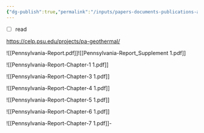 ```yaml
---
{"dg-publish":true,"permalink":"/inputs/papers-documents-publications-articles/2025-02-26-future-of-geothermal-energy-in-pennsylvania/"}
---
```



- [ ] read

https://celp.psu.edu/projects/pa-geothermal/

![[Pennsylvania-Report.pdf]]![[Pennsylvania-Report_Supplement 1.pdf]]

![[Pennsylvania-Report-Chapter-1 1.pdf]]

![[Pennsylvania-Report-Chapter-3 1.pdf]]



![[Pennsylvania-Report-Chapter-4 1.pdf]]

![[Pennsylvania-Report-Chapter-5 1.pdf]]

![[Pennsylvania-Report-Chapter-6 1.pdf]]

![[Pennsylvania-Report-Chapter-7 1.pdf]]- 